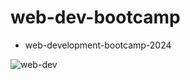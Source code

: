 # web-dev-bootcamp

- web-development-bootcamp-2024

![web-dev](https://github.com/tkssharma/web-dev-bootcamp/assets/10391135/ed22c721-2993-4fb0-b803-d91c1c2ec217)
